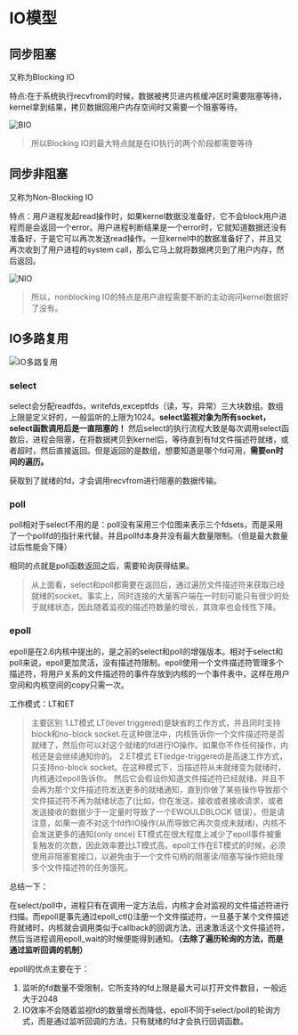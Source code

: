 # IO模型

## 同步阻塞

又称为Blocking IO

特点:在于系统执行recvfrom的时候，数据被拷贝进内核缓冲区时需要阻塞等待，kernel拿到结果，拷贝数据回用户内存空间时又需要一个阻塞等待。

![BIO](https://segmentfault.com/img/bVm1c3)

> 所以Blocking IO的最大特点就是在IO执行的两个阶段都需要等待

## 同步非阻塞

又称为Non-Blocking IO

特点：用户进程发起read操作时，如果kernel数据没准备好，它不会block用户进程而是会返回一个error。用户进程判断结果是一个error时，它就知道数据还没有准备好，于是它可以再次发送read操作。一旦kernel中的数据准备好了，并且又再次收到了用户进程的system call，那么它马上就将数据拷贝到了用户内存，然后返回。

![NIO](https://segmentfault.com/img/bVm1c4)

>所以，nonblocking IO的特点是用户进程需要不断的主动询问kernel数据好了没有。

## IO多路复用

![IO多路复用](https://segmentfault.com/img/bVm1c5)

### select

select会分配readfds，writefds,exceptfds（读，写，异常）三大块数组。数组上限是定义好的，一般监听的上限为1024。**select监视对象为所有socket，select函数调用后是一直阻塞的！**
然后select的执行流程大致是每次调用select函数后，进程会阻塞，在将数据拷贝到kernel后，等待直到有fd文件描述符就绪，或者超时，然后直接返回。但是返回的是数组，想要知道是哪个fd可用，**需要on时间的遍历。**

获取到了就绪的fd，才会调用recvfrom进行阻塞的数据传输。

### poll

poll相对于select不用的是：poll没有采用三个位图来表示三个fdsets，而是采用了一个pollfd的指针来代替。并且pollfd本身并没有最大数量限制。（但是最大数量过后性能会下降）

相同的点就是poll函数返回之后，需要轮询获得结果。

>从上面看，select和poll都需要在返回后，通过遍历文件描述符来获取已经就绪的socket。事实上，同时连接的大量客户端在一时刻可能只有很少的处于就绪状态，因此随着监视的描述符数量的增长，其效率也会线性下降。

### epoll

epoll是在2.6内核中提出的，是之前的select和poll的增强版本。相对于select和poll来说，epoll更加灵活，没有描述符限制。epoll使用一个文件描述符管理多个描述符，将用户关系的文件描述符的事件存放到内核的一个事件表中，这样在用户空间和内核空间的copy只需一次。

工作模式：LT和ET
> 主要区别
> 1.LT模式
LT(level triggered)是缺省的工作方式，并且同时支持block和no-block socket.在这种做法中，内核告诉你一个文件描述符是否就绪了，然后你可以对这个就绪的fd进行IO操作。如果你不作任何操作，内核还是会继续通知你的。
>2.ET模式
ET(edge-triggered)是高速工作方式，只支持no-block socket。在这种模式下，当描述符从未就绪变为就绪时，内核通过epoll告诉你。
然后它会假设你知道文件描述符已经就绪，并且不会再为那个文件描述符发送更多的就绪通知，直到你做了某些操作导致那个文件描述符不再为就绪状态了(比如，你在发送，接收或者接收请求，或者发送接收的数据少于一定量时导致了一个EWOULDBLOCK 错误）。但是请注意，如果一直不对这个fd作IO操作(从而导致它再次变成未就绪)，内核不会发送更多的通知(only once)
ET模式在很大程度上减少了epoll事件被重复触发的次数，因此效率要比LT模式高。epoll工作在ET模式的时候，必须使用非阻塞套接口，以避免由于一个文件句柄的阻塞读/阻塞写操作把处理多个文件描述符的任务饿死。

总结一下：

在select/poll中，进程只有在调用一定方法后，内核才会对监视的文件描述符进行扫描。而epoll是事先通过epoll_ctl()注册一个文件描述符，一旦基于某个文件描述符就绪时，内核就会调用类似于callback的回调方法，迅速激活这个文件描述符，然后当进程调用epoll_wait的时候便能得到通知。**（去除了遍历轮询的方法，而是通过监听回调的机制）**

epoll的优点主要在于：

1. 监听的fd数量不受限制，它所支持的fd上限是最大可以打开文件数目，一般远大于2048
2. IO效率不会随着监视fd的数量增长而降低，epoll不同于select/poll的轮询方式，而是通过监听回调的方法，只有就绪的fd才会执行回调函数。
